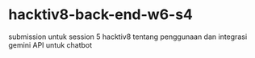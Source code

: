 # hacktiv8-back-end-w6-s4
submission untuk session 5 hacktiv8 tentang penggunaan dan integrasi gemini API untuk chatbot

